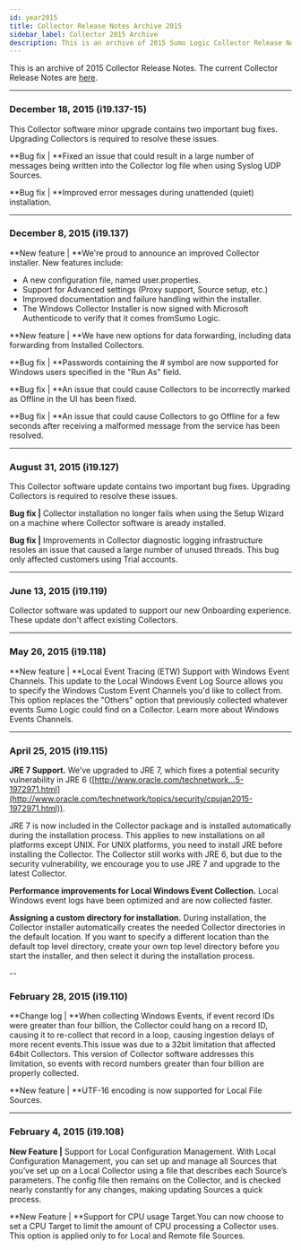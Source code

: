 ```yaml
---
id: year2015
title: Collector Release Notes Archive 2015
sidebar_label: Collector 2015 Archive
description: This is an archive of 2015 Sumo Logic Collector Release Notes.
---
```


This is an archive of 2015 Collector Release Notes. The current Collector Release Notes are [here](/docs/releasenotes/collector).

---
### December 18, 2015 (i19.137-15)

This Collector software minor upgrade contains two important bug fixes. Upgrading Collectors is required to resolve these issues.

**Bug fix | **Fixed an issue that could result in a large number of messages being written into the Collector log file when using Syslog UDP Sources.

**Bug fix | **Improved error messages during unattended (quiet) installation.

---
### December 8, 2015 (i19.137)

**New feature | **We're proud to announce an improved Collector installer. New features include:



* A new configuration file, named user.properties.
* Support for Advanced settings (Proxy support, Source setup, etc.)
* Improved documentation and failure handling within the installer.
* The Windows Collector Installer is now signed with Microsoft Authenticode to verify that it comes fromSumo Logic.

**New feature | **We have new options for data forwarding, including data forwarding from Installed Collectors.

**Bug fix | **Passwords containing the # symbol are now supported for Windows users specified in the "Run As" field.

**Bug fix | **An issue that could cause Collectors to be incorrectly marked as Offline in the UI has been fixed.

**Bug fix | **An issue that could cause Collectors to go Offline for a few seconds after receiving a malformed message from the service has been resolved.

---
### August 31, 2015 (i19.127)
This Collector software update contains two important bug fixes. Upgrading Collectors is required to resolve these issues.

**Bug fix |** Collector installation no longer fails when using the Setup Wizard on a machine where Collector software is aready installed.

**Bug fix |** Improvements in Collector diagnostic logging infrastructure resoles an issue that caused a large number of unused threads. This bug only affected customers using Trial accounts.

---
### June 13, 2015 (i19.119)
Collector software was updated to support our new Onboarding experience. These update don't affect existing Collectors.

---
### May 26, 2015 (i19.118)
**New feature | **Local Event Tracing (ETW) Support with Windows Event Channels. This update to the Local Windows Event Log Source allows you to specify the Windows Custom Event Channels you'd like to collect from. This option replaces the "Others" option that previously collected whatever events Sumo Logic could find on a Collector. Learn more about Windows Events Channels.

---
### April 25, 2015 (i19.115)

**JRE 7 Support.** We’ve upgraded to JRE 7, which fixes a potential security vulnerability in JRE 6 ([http://www.oracle.com/technetwork...5-1972971.html](http://www.oracle.com/technetwork/topics/security/cpujan2015-1972971.html)).

JRE 7 is now included in the Collector package and is installed automatically during the installation process. This applies to new installations on all platforms except UNIX. For UNIX platforms, you need to install JRE before installing the Collector. The Collector still works with JRE 6, but due to the security vulnerability, we encourage you to use JRE 7 and upgrade to the latest Collector.

**Performance improvements for Local Windows Event Collection.** Local Windows event logs have been optimized and are now collected faster.

**Assigning a custom directory for installation.** During installation, the Collector installer automatically creates the needed Collector directories in the default location. If you want to specify a different location than the default top level directory, create your own top level directory before you start the installer, and then select it during the installation process.

--
### February 28, 2015 (i19.110)
**Change log | **When collecting Windows Events, if event record IDs were greater than four billion, the Collector could hang on a record ID, causing it to re-collect that record in a loop, causing ingestion delays of more recent events.This issue was due to a 32bit limitation that affected 64bit Collectors. This version of Collector software addresses this limitation, so events with record numbers greater than four billion are properly collected.

**New feature | **UTF-16 encoding is now supported for Local File Sources.

---
### February 4, 2015 (i19.108)
**New Feature |** Support for Local Configuration Management. With Local Configuration Management, you can set up and manage all Sources that you’ve set up on a Local Collector using a file that describes each Source’s parameters. The config file then remains on the Collector, and is checked nearly constantly for any changes, making updating Sources a quick process.

**New Feature | **Support for CPU usage Target.You can now choose to set a CPU Target to limit the amount of CPU processing a Collector uses. This option is applied only to for Local and Remote file Sources.
